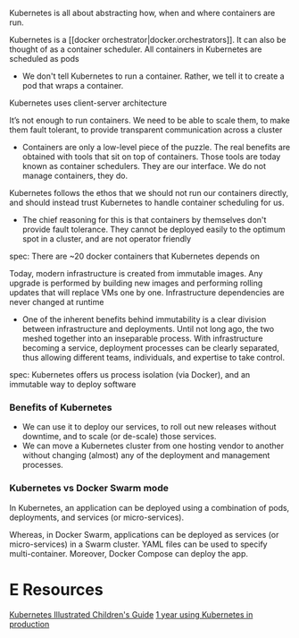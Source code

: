 
Kubernetes is all about abstracting how, when and where containers are run.

Kubernetes is a [[docker orchestrator|docker.orchestrators]]. It can also be thought of as a container scheduler.
All containers in Kubernetes are scheduled as pods
- We don't tell Kubernetes to run a container. Rather, we tell it to create a pod that wraps a container.

Kubernetes uses client-server architecture

It’s not enough to run containers. We need to be able to scale them, to make them fault tolerant, to provide transparent communication across a cluster
- Containers are only a low-level piece of the puzzle. The real benefits are obtained with tools that sit on top of containers. Those tools are today known as container schedulers. They are our interface. We do not manage containers, they do.

Kubernetes follows the ethos that we should not run our containers directly, and should instead trust Kubernetes to handle container scheduling for us.
- The chief reasoning for this is that containers by themselves don't provide fault tolerance. They cannot be deployed easily to the optimum spot in a cluster, and are not operator friendly

spec: There are ~20 docker containers that Kubernetes depends on

Today, modern infrastructure is created from immutable images. Any upgrade is performed by building new images and performing rolling updates that will replace VMs one by one. Infrastructure dependencies are never changed at runtime
- One of the inherent benefits behind immutability is a clear division between infrastructure and deployments. Until not long ago, the two meshed together into an inseparable process. With infrastructure becoming a service, deployment processes can be clearly separated, thus allowing different teams, individuals, and expertise to take control.

spec: Kubernetes offers us process isolation (via Docker), and an immutable way to deploy software

### Benefits of Kubernetes
- We can use it to deploy our services, to roll out new releases without downtime, and to scale (or de-scale) those services.
- We can move a Kubernetes cluster from one hosting vendor to another without changing (almost) any of the deployment and management processes.

### Kubernetes vs Docker Swarm mode
In Kubernetes, an application can be deployed using a combination of pods, deployments, and services (or micro-services).

Whereas, in Docker Swarm, applications can be deployed as services (or micro-services) in a Swarm cluster. YAML files can be used to specify multi-container. Moreover, Docker Compose can deploy the app.

# E Resources
[Kubernetes Illustrated Children's Guide](https://chrisshort.net/kubernetes-illustrated-childrens-guide/)
[1 year using Kubernetes in production](https://techbeacon.com/devops/one-year-using-kubernetes-production-lessons-learned)
